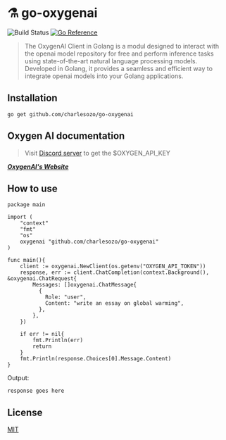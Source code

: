 # ⚗️ go-oxygenai
![Build Status](https://github.com/hupe1980/go-huggingface/workflows/build/badge.svg) 
[![Go Reference](https://pkg.go.dev/badge/github.com/hupe1980/go-huggingface.svg)](https://pkg.go.dev/github.com/hupe1980/go-huggingface)
> The OxygenAI  Client in Golang is a modul designed to interact with the openai model repository for free and perform inference tasks using state-of-the-art natural language processing models. Developed in Golang, it provides a seamless and efficient way to integrate openai  models into your Golang applications.

## Installation
```
go get github.com/charlesozo/go-oxygenai
```
## Oxygen AI documentation
> Visit [Discord server](https://oxyapi.uk/discord "Visit OxygenAi discord server") to get the $OXYGEN_API_KEY

___[OxygenAI's Website](https://docs.oxyapi.uk "Visit OxygenAi")___

## How to use
```golang
package main

import (
	"context"
	"fmt"
    "os"
	oxygenai "github.com/charlesozo/go-oxygenai"
)

func main(){
    client := oxygenai.NewClient(os.getenv("OXYGEN_API_TOKEN"))
	response, err := client.ChatCompletion(context.Background(), &oxygenai.ChatRequest{
		Messages: []oxygenai.ChatMessage{
		  {
			Role: "user",
			Content: "write an essay on global warming",
		  },
		},
	})

	if err != nil{
		fmt.Println(err)
		return
	}
	fmt.Println(response.Choices[0].Message.Content)
}
```
Output:
```text
response goes here
```



## License
[MIT](LICENCE)